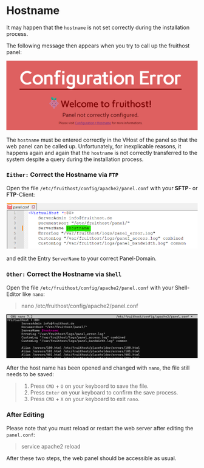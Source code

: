 # Hostname
It may happen that the `hostname` is not set correctly during the installation process.

The following message then appears when you try to call up the fruithost panel:

![IMAGE_HOST_ERROR]

The `hostname` must be entered correctly in the VHost of the panel so that the web panel can be called up. Unfortunately, for inexplicable reasons, it happens again and again that the `hostname` is not correctly transferred to the system despite a query during the installation process.

### `Either:` Correct the Hostname via `FTP`

Open the file `/etc/fruithost/config/apache2/panel.conf` with your **SFTP**- or **FTP**-Client:

![IMAGE_EDIT_PANEL]

and edit the Entry `ServerName` to your correct Panel-Domain.

### `Other:` Correct the Hostname via `Shell`
Open the file `/etc/fruithost/config/apache2/panel.conf` with your Shell-Editor like `nano`:

> nano /etc/fruithost/config/apache2/panel.conf

![IMAGE_NANO_PANEL]

After the host name has been opened and changed with `nano`, the file still needs to be saved:

> 1. Press `CMD` + `O` on your keyboard to save the file.
> 2. Press `Enter` on your keyboard to confirm the save process.
> 3. Press `CMD` + `X` on your keyboard to exit `nano`.


### After Editing
Please note that you must reload or restart the web server after editing the `panel.conf`:

> service apache2 reload

After these two steps, the web panel should be accessible as usual.

[IMAGE_HOST_ERROR]: ../Images/Install/HostnameError.png
[IMAGE_EDIT_PANEL]: ../Images/Install/EditPanelConf.png
[IMAGE_NANO_PANEL]: ../Images/Install/NanoPanelConfig.png
